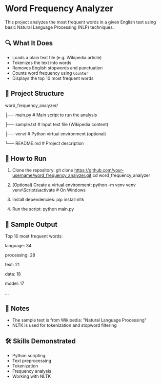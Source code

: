 # Word Frequency Analyzer
This project analyzes the most frequent words in a given English text using basic Natural Language Processing (NLP) techniques.

## 🔍 What It Does
- Loads a plain text file (e.g. Wikipedia article)
- Tokenizes the text into words
- Removes English stopwords and punctuation
- Counts word frequency using `Counter`
- Displays the top 10 most frequent words

## 📁 Project Structure
word_frequency_analyzer/

├── main.py # Main script to run the analysis

├── sample.txt # Input text file (Wikipedia content)

├── venv/ # Python virtual environment (optional)

└── README.md # Project description

## 🚀 How to Run
1. Clone the repository:
git clone https://github.com/your-username/word_frequency_analyzer.git
cd word_frequency_analyzer

2. (Optional) Create a virtual environment:
python -m venv venv
venv\Scripts\activate   # On Windows

3. Install dependencies:
pip install nltk

4. Run the script:
python main.py

## 📝 Sample Output
Top 10 most frequent words:

language: 34

processing: 28

text: 21

data: 18

model: 17

...

## 📌 Notes
- The sample text is from Wikipedia: "Natural Language Processing"
- NLTK is used for tokenization and stopword filtering

## 🛠️ Skills Demonstrated
- Python scripting
- Text preprocessing
- Tokenization
- Frequency analysis
- Working with NLTK
